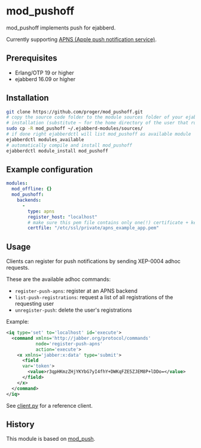 # mod_pushoff

mod_pushoff implements push for ejabberd.

Currently supporting [APNS (Apple push notification service)](https://developer.apple.com/library/ios/documentation/NetworkingInternet/Conceptual/RemoteNotificationsPG/Chapters/ApplePushService.html).

## Prerequisites

* Erlang/OTP 19 or higher
* ejabberd 16.09 or higher

## Installation

```bash
git clone https://github.com/proger/mod_pushoff.git
# copy the source code folder to the module sources folder of your ejabberd
# installation (substitute ~ for the home directory of the user that runs ejabberd)
sudo cp -R mod_pushoff ~/.ejabberd-modules/sources/
# if done right ejabberdctl will list mod_pushoff as available module
ejabberdctl modules_available
# automatically compile and install mod_pushoff
ejabberdctl module_install mod_pushoff
```

## Example configuration

```yaml
modules:
  mod_offline: {}
  mod_pushoff:
    backends:
      -
        type: apns
        register_host: "localhost"
        # make sure this pem file contains only one(!) certificate + key pair
        certfile: "/etc/ssl/private/apns_example_app.pem"
```

## Usage

Clients can register for push notifications by sending XEP-0004 adhoc requests.

These are the available adhoc commands:

* `register-push-apns`: register at an APNS backend
* `list-push-registrations`: request a list of all registrations of the requesting user
* `unregister-push`: delete the user's registrations

Example:
```xml
<iq type='set' to='localhost' id='execute'>
  <command xmlns='http://jabber.org/protocol/commands'
           node='register-push-apns'
           action='execute'>
    <x xmlns='jabber:x:data' type='submit'>
      <field
      var='token'>
        <value>r3qpHKmzZHjYKYbG7yI4fhY+DWKqFZE5ZJEM8P+lDDo=</value>
      </field>
    </x>
  </command>
</iq>
```

See [client.py](client.py) for a reference client.

## History

This module is based on [mod_push](https://github.com/royneary/mod_push).
